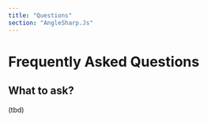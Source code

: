 ```yaml
---
title: "Questions"
section: "AngleSharp.Js"
---
```

# Frequently Asked Questions

## What to ask?

(tbd)
